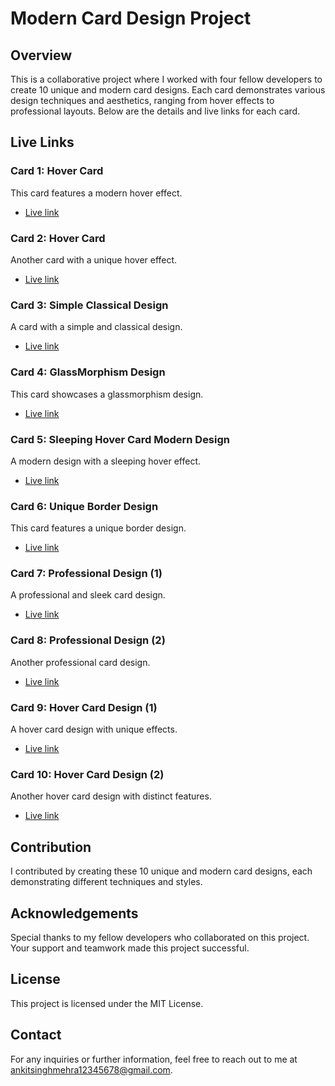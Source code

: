 # Modern Card Design Project

## Overview
This is a collaborative project where I worked with four fellow developers to create 10 unique and modern card designs. Each card demonstrates various design techniques and aesthetics, ranging from hover effects to professional layouts. Below are the details and live links for each card.

## Live Links

### Card 1: Hover Card
This card features a modern hover effect.
- [Live link](https://65dc62371450409def90d9d0--reliable-lily-a4eb02.netlify.app/)

### Card 2: Hover Card
Another card with a unique hover effect.
- [Live link](https://65dc626c3712089df1006e90--beautiful-mandazi-0479b4.netlify.app/)

### Card 3: Simple Classical Design
A card with a simple and classical design.
- [Live link](https://eloquent-cascaron-8a5979.netlify.app/)

### Card 4: GlassMorphism Design
This card showcases a glassmorphism design.
- [Live link](https://65d9f205145040fb4890fbef--jocular-begonia-c6ab5f.netlify.app/)

### Card 5: Sleeping Hover Card Modern Design
A modern design with a sleeping hover effect.
- [Live link](https://65d85363cf8796bb6ce2110b--fancy-baklava-ebf95d.netlify.app/)

### Card 6: Unique Border Design
This card features a unique border design.
- [Live link](https://65d9fc6732ace302f0d6f8b1--inspiring-beignet-1a831f.netlify.app/)

### Card 7: Professional Design (1)
A professional and sleek card design.
- [Live link](https://65dac70eb91d7c84d0a1db46--admirable-salamander-fb59de.netlify.app/)

### Card 8: Professional Design (2)
Another professional card design.
- [Live link](https://65daf04161370c9c2e87c844--gleeful-haupia-098454.netlify.app/)

### Card 9: Hover Card Design (1)
A hover card design with unique effects.
- [Live link](https://65db02dffd5529a438ec990e--strong-madeleine-8e29c7.netlify.app/)

### Card 10: Hover Card Design (2)
Another hover card design with distinct features.
- [Live link](https://65dc68d532ace3a535d6f9c3--gleeful-strudel-14c3ad.netlify.app/)

## Contribution
I contributed by creating these 10 unique and modern card designs, each demonstrating different techniques and styles.

## Acknowledgements
Special thanks to my fellow developers who collaborated on this project. Your support and teamwork made this project successful.

## License
This project is licensed under the MIT License.

## Contact
For any inquiries or further information, feel free to reach out to me at ankitsinghmehra12345678@gmail.com.
